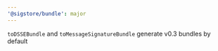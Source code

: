 ```yaml
---
'@sigstore/bundle': major
---
```


`toDSSEBundle` and `toMessageSignatureBundle` generate v0.3 bundles by default
